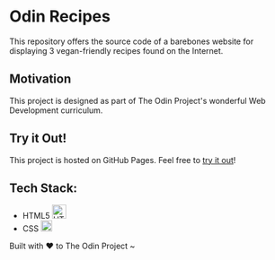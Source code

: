 # Odin Recipes
This repository offers the source code of a barebones website for displaying 3 vegan-friendly recipes found on the Internet.
## Motivation
This project is designed as part of The Odin Project's wonderful Web Development curriculum.
## Try it Out!
This project is hosted on GitHub Pages. Feel free to [try it out](https://raineedust.github.io/odin-recipes/)!
## Tech Stack:
- HTML5 <img src="https://upload.wikimedia.org/wikipedia/commons/6/61/HTML5_logo_and_wordmark.svg" alt="HTML 5" width="25"/>
- CSS <img src="https://upload.wikimedia.org/wikipedia/commons/d/d5/CSS3_logo_and_wordmark.svg" alt="CSS" width="20"/>

Built with :heart: to The Odin Project ~